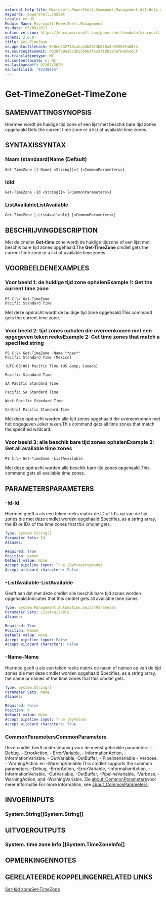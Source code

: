 ```yaml
---
external help file: Microsoft.PowerShell.Commands.Management.dll-Help.xml
keywords: powershell,cmdlet
Locale: en-US
Module Name: Microsoft.PowerShell.Management
ms.date: 06/09/2017
online version: https://docs.microsoft.com/powershell/module/microsoft.powershell.management/get-timezone?view=powershell-7.1&WT.mc_id=ps-gethelp
schema: 2.0.0
title: Get-TimeZone
ms.openlocfilehash: 6e0ed432713cabc4db23f3b070a3e925639a60fb
ms.sourcegitcommit: 9b28fb9a3d72655bb63f62af18b3a5af6a05cd3f
ms.translationtype: MT
ms.contentlocale: nl-NL
ms.lasthandoff: 07/07/2020
ms.locfileid: "93249865"
---
```

# <span data-ttu-id="429f6-103">Get-TimeZone</span><span class="sxs-lookup"><span data-stu-id="429f6-103">Get-TimeZone</span></span>

## <span data-ttu-id="429f6-104">SAMENVATTING</span><span class="sxs-lookup"><span data-stu-id="429f6-104">SYNOPSIS</span></span>
<span data-ttu-id="429f6-105">Hiermee wordt de huidige tijd zone of een lijst met beschik bare tijd zones opgehaald.</span><span class="sxs-lookup"><span data-stu-id="429f6-105">Gets the current time zone or a list of available time zones.</span></span>

## <span data-ttu-id="429f6-106">SYNTAXIS</span><span class="sxs-lookup"><span data-stu-id="429f6-106">SYNTAX</span></span>

### <span data-ttu-id="429f6-107">Naam (standaard)</span><span class="sxs-lookup"><span data-stu-id="429f6-107">Name (Default)</span></span>

```
Get-TimeZone [[-Name] <String[]>] [<CommonParameters>]
```

### <span data-ttu-id="429f6-108">Id</span><span class="sxs-lookup"><span data-stu-id="429f6-108">Id</span></span>

```
Get-TimeZone -Id <String[]> [<CommonParameters>]
```

### <span data-ttu-id="429f6-109">ListAvailable</span><span class="sxs-lookup"><span data-stu-id="429f6-109">ListAvailable</span></span>

```
Get-TimeZone [-ListAvailable] [<CommonParameters>]
```

## <span data-ttu-id="429f6-110">BESCHRIJVING</span><span class="sxs-lookup"><span data-stu-id="429f6-110">DESCRIPTION</span></span>

<span data-ttu-id="429f6-111">Met de cmdlet **Get-time** zone wordt de huidige tijdzone of een lijst met beschik bare tijd zones opgehaald.</span><span class="sxs-lookup"><span data-stu-id="429f6-111">The **Get-TimeZone** cmdlet gets the current time zone or a list of available time zones.</span></span>

## <span data-ttu-id="429f6-112">VOORBEELDEN</span><span class="sxs-lookup"><span data-stu-id="429f6-112">EXAMPLES</span></span>

### <span data-ttu-id="429f6-113">Voor beeld 1: de huidige tijd zone ophalen</span><span class="sxs-lookup"><span data-stu-id="429f6-113">Example 1: Get the current time zone</span></span>

```
PS C:\> Get-TimeZone
Pacific Standard Time
```

<span data-ttu-id="429f6-114">Met deze opdracht wordt de huidige tijd zone opgehaald.</span><span class="sxs-lookup"><span data-stu-id="429f6-114">This command gets the current time zone.</span></span>

### <span data-ttu-id="429f6-115">Voor beeld 2: tijd zones ophalen die overeenkomen met een opgegeven teken reeks</span><span class="sxs-lookup"><span data-stu-id="429f6-115">Example 2: Get time zones that match a specified string</span></span>

```
PS C:\> Get-TimeZone -Name "*pac*"
Pacific Standard Time (Mexico)

(UTC-08:00) Pacific Time (US &amp; Canada)

Pacific Standard Time

SA Pacific Standard Time

Pacific SA Standard Time

West Pacific Standard Time

Central Pacific Standard Time
```

<span data-ttu-id="429f6-116">Met deze opdracht worden alle tijd zones opgehaald die overeenkomen met het opgegeven Joker teken.</span><span class="sxs-lookup"><span data-stu-id="429f6-116">This command gets all time zones that match the specified wildcard.</span></span>

### <span data-ttu-id="429f6-117">Voor beeld 3: alle beschik bare tijd zones ophalen</span><span class="sxs-lookup"><span data-stu-id="429f6-117">Example 3: Get all available time zones</span></span>

```
PS C:\> Get-TimeZone -ListAvailable
```

<span data-ttu-id="429f6-118">Met deze opdracht worden alle beschik bare tijd zones opgehaald.</span><span class="sxs-lookup"><span data-stu-id="429f6-118">This command gets all available time zones.</span></span>

## <span data-ttu-id="429f6-119">PARAMETERS</span><span class="sxs-lookup"><span data-stu-id="429f6-119">PARAMETERS</span></span>

### <span data-ttu-id="429f6-120">-Id</span><span class="sxs-lookup"><span data-stu-id="429f6-120">-Id</span></span>

<span data-ttu-id="429f6-121">Hiermee geeft u als een teken reeks matrix de ID of Id's op van de tijd zones die met deze cmdlet worden opgehaald.</span><span class="sxs-lookup"><span data-stu-id="429f6-121">Specifies, as a string array, the ID or IDs of the time zones that this cmdlet gets.</span></span>

```yaml
Type: System.String[]
Parameter Sets: Id
Aliases:

Required: True
Position: Named
Default value: None
Accept pipeline input: True (ByPropertyName)
Accept wildcard characters: False
```

### <span data-ttu-id="429f6-122">-ListAvailable</span><span class="sxs-lookup"><span data-stu-id="429f6-122">-ListAvailable</span></span>

<span data-ttu-id="429f6-123">Geeft aan dat met deze cmdlet alle beschik bare tijd zones worden opgehaald.</span><span class="sxs-lookup"><span data-stu-id="429f6-123">Indicates that this cmdlet gets all available time zones.</span></span>

```yaml
Type: System.Management.Automation.SwitchParameter
Parameter Sets: ListAvailable
Aliases:

Required: True
Position: Named
Default value: None
Accept pipeline input: False
Accept wildcard characters: False
```

### <span data-ttu-id="429f6-124">-Name</span><span class="sxs-lookup"><span data-stu-id="429f6-124">-Name</span></span>

<span data-ttu-id="429f6-125">Hiermee geeft u als een teken reeks matrix de naam of namen op van de tijd zones die met deze cmdlet worden opgehaald.</span><span class="sxs-lookup"><span data-stu-id="429f6-125">Specifies, as a string array, the name or names of the time zones that this cmdlet gets.</span></span>

```yaml
Type: System.String[]
Parameter Sets: Name
Aliases:

Required: False
Position: 0
Default value: None
Accept pipeline input: True (ByValue)
Accept wildcard characters: True
```

### <span data-ttu-id="429f6-126">CommonParameters</span><span class="sxs-lookup"><span data-stu-id="429f6-126">CommonParameters</span></span>

<span data-ttu-id="429f6-127">Deze cmdlet biedt ondersteuning voor de meest gebruikte parameters: -Debug, - ErrorAction, - ErrorVariable, - InformationAction, -InformationVariable, - OutVariable,-OutBuffer, - PipelineVariable - Verbose, - WarningAction en -WarningVariable.</span><span class="sxs-lookup"><span data-stu-id="429f6-127">This cmdlet supports the common parameters: -Debug, -ErrorAction, -ErrorVariable, -InformationAction, -InformationVariable, -OutVariable, -OutBuffer, -PipelineVariable, -Verbose, -WarningAction, and -WarningVariable.</span></span> <span data-ttu-id="429f6-128">Zie [about_CommonParameters](https://go.microsoft.com/fwlink/?LinkID=113216)voor meer informatie.</span><span class="sxs-lookup"><span data-stu-id="429f6-128">For more information, see [about_CommonParameters](https://go.microsoft.com/fwlink/?LinkID=113216).</span></span>

## <span data-ttu-id="429f6-129">INVOER</span><span class="sxs-lookup"><span data-stu-id="429f6-129">INPUTS</span></span>

### <span data-ttu-id="429f6-130">System.String[]</span><span class="sxs-lookup"><span data-stu-id="429f6-130">System.String[]</span></span>

## <span data-ttu-id="429f6-131">UITVOER</span><span class="sxs-lookup"><span data-stu-id="429f6-131">OUTPUTS</span></span>

### <span data-ttu-id="429f6-132">System. time zone info []</span><span class="sxs-lookup"><span data-stu-id="429f6-132">System.TimeZoneInfo[]</span></span>

## <span data-ttu-id="429f6-133">OPMERKINGEN</span><span class="sxs-lookup"><span data-stu-id="429f6-133">NOTES</span></span>

## <span data-ttu-id="429f6-134">GERELATEERDE KOPPELINGEN</span><span class="sxs-lookup"><span data-stu-id="429f6-134">RELATED LINKS</span></span>

[<span data-ttu-id="429f6-135">Set-tijd zone</span><span class="sxs-lookup"><span data-stu-id="429f6-135">Set-TimeZone</span></span>](Set-TimeZone.md)

